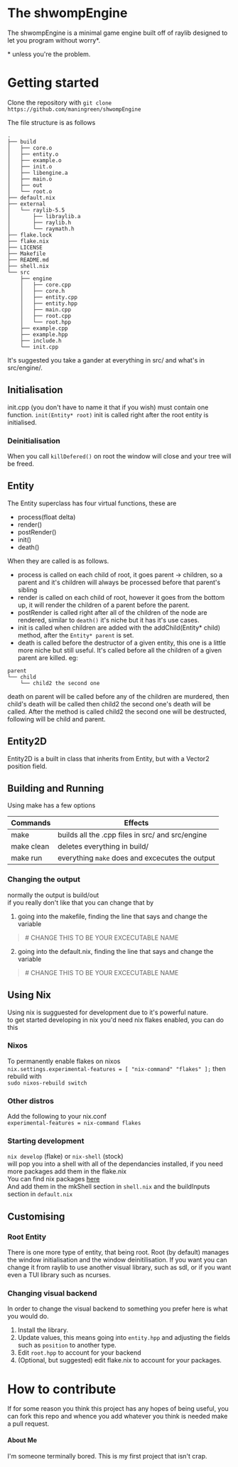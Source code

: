 # The shwompEngine
The shwompEngine is a minimal game engine built off of raylib designed to let you program without worry*.

\* unless you're the problem.

# Getting started

Clone the repository with `git clone https://github.com/maningreen/shwompEngine`

The file structure is as follows
```
.
├── build
│   ├── core.o
│   ├── entity.o
│   ├── example.o
│   ├── init.o
│   ├── libengine.a
│   ├── main.o
│   ├── out
│   └── root.o
├── default.nix
├── external
│   └── raylib-5.5
│       ├── libraylib.a
│       ├── raylib.h
│       └── raymath.h
├── flake.lock
├── flake.nix
├── LICENSE
├── Makefile
├── README.md
├── shell.nix
└── src
    ├── engine
    │   ├── core.cpp
    │   ├── core.h
    │   ├── entity.cpp
    │   ├── entity.hpp
    │   ├── main.cpp
    │   ├── root.cpp
    │   └── root.hpp
    ├── example.cpp
    ├── example.hpp
    ├── include.h
    └── init.cpp
```

It's suggested you take a gander at everything in src/ and what's in src/engine/.<br>

## Initialisation

init.cpp (you don't have to name it that if you wish) must contain one function. 
`init(Entity* root)`
init is called right after the root entity is initialised.

### Deinitialisation

When you call `killDefered()` on root the window will close and your tree will be freed.

## Entity

The Entity superclass has four virtual functions, these are
* process(float delta)
* render()
* postRender()
* init()
* death()

When they are called is as follows.

* process is called on each child of root, it goes parent -> children, so a parent and it's children will always be processed before that parent's sibling
* render is called on each child of root, however it goes from the bottom up, it will render the children of a parent before the parent.
* postRender is called right after all of the children of the node are rendered, similar to `death()` it's niche but it has it's use cases. 
* init is called when children are added with the addChild(Entity* child) method, after the `Entity* parent` is set.
* death is called before the destructor of a given entity, this one is a little more niche but still useful. It's called before all the children of a given parent are killed. eg:
```
parent
└── child
    └── child2 the second one
```
death on parent will be called before any of the children are murdered, then child's death will be called then child2 the second one's death will be called. After the method is called child2 the second one will be destructed, following will be child and parent.

## Entity2D

Entity2D is a built in class that inherits from Entity, but with a Vector2 position field.

## Building and Running

Using make has a few options

| Commands | Effects |
|-|-|
| make | builds all the .cpp files in src/ and src/engine |
| make clean | deletes everything in build/ |
| make run | everything `make` does and excecutes the output |

### Changing the output

normally the output is build/out <br>
if you really don't like that you can change that by

1. going into the makefile, finding the line that says and change the variable
>  \# CHANGE THIS TO BE YOUR EXCECUTABLE NAME

2. going into the default.nix, finding the line that says and change the variable
>  \# CHANGE THIS TO BE YOUR EXCECUTABLE NAME


## Using Nix

Using nix is sugguested for development due to it's powerful nature.<br>
to get started developing in nix you'd need nix flakes enabled, you can do this

### Nixos

To permanently enable flakes on nixos <br>
`nix.settings.experimental-features = [ "nix-command" "flakes" ];`
then rebuild with <br>
`sudo nixos-rebuild switch`

### Other distros

Add the following to your nix.conf <br>
`experimental-features = nix-command flakes`

### Starting development

`nix develop` (flake) or `nix-shell` (stock) <br>
will pop you into a shell with all of the dependancies installed, if you need more packages add them in the flake.nix<br>
You can find nix packages [here](https://search.nixos.org/packages)<br>
And add them in the mkShell section in `shell.nix` and the buildInputs section in `default.nix`

## Customising

### Root Entity

There is one more type of entity, that being root. Root (by default) manages the window initialisation and the window deinitilisation.
If you want you can change it from raylib to use another visual library, such as sdl, or if you want even a TUI library such as ncurses.

### Changing visual backend

In order to change the visual backend to something you prefer here is what you would do.

1. Install the library.
2. Update values, this means going into `entity.hpp` and adjusting the fields such as `position` to another type.
3. Edit `root.hpp` to account for your backend
4. (Optional, but suggested) edit flake.nix to account for your packages.

# How to contribute

If for some reason you think this project has any hopes of being useful, you can fork this repo and whence you add whatever you think is needed make a pull request.

#### About Me

I'm someone terminally bored. This is my first project that isn't crap.
